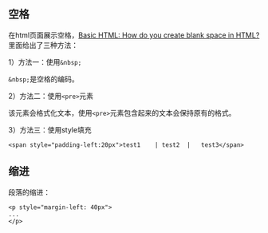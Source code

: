 ## 空格

在html页面展示空格，[Basic HTML: How do you create blank space in HTML?](https://crunchify.com/basic-html-how-do-you-create-blank-space-in-html/)里面给出了三种方法：

1）方法一：使用`&nbsp;`

`&nbsp;`是空格的编码。

2）方法二：使用`<pre>`元素

该元素会格式化文本，使用`<pre>`元素包含起来的文本会保持原有的格式。

3）方法三：使用style填充

```
<span style="padding-left:20px">test1    | test2  |   test3</span>
```


## 缩进

段落的缩进：

```
<p style="margin-left: 40px">
...
</p>
```

